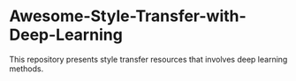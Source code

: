 # Awesome-Style-Transfer-with-Deep-Learning
This repository presents style transfer resources that involves deep learning methods.
